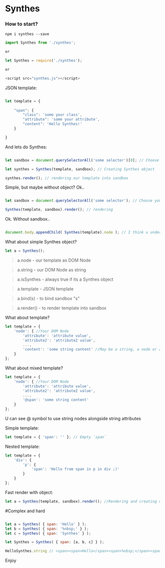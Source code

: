 # Synthes

### How to start?

```
npm i synthes --save
```

```javascript
import Synthes from './synthes';

or

let Synthes = require('./synthes');

or

<script src="synthes.js"></script>

```

JSON template:

```javascript

let template = {
	
	"span": {
		"class": 'some your class',
		"attribute": 'some your attribute',
		"content": 'Hello Synthes!'
	}

}


```

And lets do Synthes:

```javascript

let sandbox = document.querySelectorAll('some selector')[0]; // Choose your sandbox

let synthes = Synthes(template, sandbox); // Creating Synthes object

synthes.render(); // rendering our template into sandbox

```

Simple, but maybe without object? Ok..

```javascript

let sandbox = document.querySelectorAll('some selector'); // Choose your sandbox

Synthes(template, sandbox).render(); // rendering


```

Ok. Without sandbox..

```javascript

document.body.appendChild( Synthes(template).node ); // I think u understand


```

What about simple Synthes object?

```javascript
let a = Synthes();
```

> a.node - our template as DOM Node

> a.string - our DOM Node as string

> a.isSynthes - always true if its a Synthes object

> a.template - JSON template

> a.bind(s) - to bind sandbox "s"

> a.render() - to render template into sandbox


What about template?

```javascript
let template = {
	'node': { //Your DOM Node
		'attribute': 'attribute value',
		'attribute2': 'attribute2 value',
		...,
		'content': 'some string content' //May be a string, a node or a array template
	}
};
```

What about mixed template?

```javascript
let template = {
	'node': { //Your DOM Node
		'attribute': 'attribute value',
		'attribute2': 'attribute2 value',
		...,
		'@span': 'some string content'
	}
};
```
U can see @ symbol to use string nodes alongside string attributes

Simple template:

```javascript
let template = { 'span': '' }; // Empty `span`
```
Nested template:

```javascript
let template = {
	'div': {
		'p': {
			'span': 'Hello from span in p in div ;)'
		}
	}
};
```

Fast render with object:

```javascript
let a = Synthes(template, sandbox).render(); //Rendering and creating object at once
```

#Complex and hard

```javascript

let a = Synthes( { span: 'Hello' } );
let b = Synthes( { span: '%nbsp;' } );
let c = Synthes( { span: 'Synthes' } );

let Synthes = Synthes( { span: [a, b, c] } );

HelloSynthes.string // <span><span>Hello</span><span>%nbsp;</span><span>Synthes</span></span>

```

Enjoy
